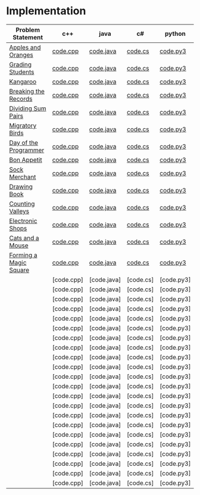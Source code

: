 # Implementation

|Problem Statement| c++ |java| c# |python|
|---|---|---|---|---|
|[Apples and Oranges](https://github.com/Lintik/hackerrank/blob/master/CORE%20CS/Algorithms/Implementation/Apple%20and%20Orange/apple-and-orange-English.pdf)|[code.cpp](https://github.com/Lintik/hackerrank/blob/master/CORE%20CS/Algorithms/Implementation/Apple%20and%20Orange/code.cpp)|[code.java](https://github.com/Lintik/hackerrank/blob/master/CORE%20CS/Algorithms/Implementation/Apple%20and%20Orange/code.java)|[code.cs](https://github.com/Lintik/hackerrank/blob/master/CORE%20CS/Algorithms/Implementation/Apple%20and%20Orange/code.cs)|[code.py3](https://github.com/Lintik/hackerrank/blob/master/CORE%20CS/Algorithms/Implementation/Apple%20and%20Orange/code.py3)|
|[Grading Students](https://github.com/Lintik/hackerrank/tree/master/CORE%20CS/Algorithms/Implementation/Grading%20Students/grading-English.pdf)|[code.cpp](https://github.com/Lintik/hackerrank/tree/master/CORE%20CS/Algorithms/Implementation/Grading%20Students/code.cpp)|[code.java](https://github.com/Lintik/hackerrank/tree/master/CORE%20CS/Algorithms/Implementation/Grading%20Students/code.java)|[code.cs](https://github.com/Lintik/hackerrank/tree/master/CORE%20CS/Algorithms/Implementation/Grading%20Students/code.cs)|[code.py3](https://github.com/Lintik/hackerrank/tree/master/CORE%20CS/Algorithms/Implementation/Grading%20Students/code.py3)|
|[Kangaroo](https://github.com/Lintik/hackerrank/tree/master/CORE%20CS/Algorithms/Implementation/Kangaroo/kangaroo-English.pdf)|[code.cpp](https://github.com/Lintik/hackerrank/tree/master/CORE%20CS/Algorithms/Implementation/Kangaroo/code1.cpp)|[code.java](https://github.com/Lintik/hackerrank/tree/master/CORE%20CS/Algorithms/Implementation/Kangaroo/code1.java)|[code.cs](https://github.com/Lintik/hackerrank/tree/master/CORE%20CS/Algorithms/Implementation/Kangaroo/code1.cs)|[code.py3](https://github.com/Lintik/hackerrank/tree/master/CORE%20CS/Algorithms/Implementation/Kangaroo/code1.py3)|
|[Breaking the Records](https://github.com/Lintik/hackerrank/blob/master/CORE%20CS/Algorithms/Implementation/Breaking%20the%20Records/breaking-best-and-worst-records-English.pdf)|[code.cpp](https://github.com/Lintik/hackerrank/blob/master/CORE%20CS/Algorithms/Implementation/Breaking%20the%20Records/code.cpp)|[code.java](https://github.com/Lintik/hackerrank/blob/master/CORE%20CS/Algorithms/Implementation/Breaking%20the%20Records/code.java)|[code.cs](https://github.com/Lintik/hackerrank/blob/master/CORE%20CS/Algorithms/Implementation/Breaking%20the%20Records/code.cs)|[code.py3](https://github.com/Lintik/hackerrank/blob/master/CORE%20CS/Algorithms/Implementation/Breaking%20the%20Records/code.py3)|
|[Dividing Sum Pairs](https://github.com/Lintik/hackerrank/blob/master/CORE%20CS/Algorithms/Implementation/Disivible%20Sum%20Pairs/divisible-sum-pairs-English.pdf)|[code.cpp](https://github.com/Lintik/hackerrank/tree/master/CORE%20CS/Algorithms/Implementation/Disivible%20Sum%20Pairs/code.cpp)|[code.java](https://github.com/Lintik/hackerrank/tree/master/CORE%20CS/Algorithms/Implementation/Disivible%20Sum%20Pairs/code.java)|[code.cs](https://github.com/Lintik/hackerrank/tree/master/CORE%20CS/Algorithms/Implementation/Disivible%20Sum%20Pairs/code.cs)|[code.py3](https://github.com/Lintik/hackerrank/tree/master/CORE%20CS/Algorithms/Implementation/Disivible%20Sum%20Pairs/code.py3)|
|[Migratory Birds](https://github.com/Lintik/hackerrank/blob/master/CORE%20CS/Algorithms/Implementation/Migratory%20Birds/migratory-birds-English.pdf)|[code.cpp](https://github.com/Lintik/hackerrank/blob/master/CORE%20CS/Algorithms/Implementation/Migratory%20Birds//code.cpp)|[code.java](https://github.com/Lintik/hackerrank/blob/master/CORE%20CS/Algorithms/Implementation/Migratory%20Birds//code.java)|[code.cs](https://github.com/Lintik/hackerrank/blob/master/CORE%20CS/Algorithms/Implementation/Migratory%20Birds//code.cs)|[code.py3](https://github.com/Lintik/hackerrank/blob/master/CORE%20CS/Algorithms/Implementation/Migratory%20Birds//code.py3)|
|[Day of the Programmer](https://github.com/Lintik/hackerrank/blob/master/CORE%20CS/Algorithms/Implementation/Day%20of%20the%20Programmer/day-of-the-programmer-English.pdf)|[code.cpp](https://github.com/Lintik/hackerrank/blob/master/CORE%20CS/Algorithms/Implementation/Day%20of%20the%20Programmer/code.cpp)|[code.java](https://github.com/Lintik/hackerrank/blob/master/CORE%20CS/Algorithms/Implementation/Day%20of%20the%20Programmer/code.java)|[code.cs](https://github.com/Lintik/hackerrank/blob/master/CORE%20CS/Algorithms/Implementation/Day%20of%20the%20Programmer/code.cs)|[code.py3](https://github.com/Lintik/hackerrank/blob/master/CORE%20CS/Algorithms/Implementation/Day%20of%20the%20Programmer/code.py3)|
|[Bon Appetit](https://github.com/Lintik/hackerrank/blob/master/CORE%20CS/Algorithms/Implementation/Bon%20Appetit/bon-appetit-English.pdf)|[code.cpp](https://github.com/Lintik/hackerrank/blob/master/CORE%20CS/Algorithms/Implementation/Bon%20Appetit/code.cpp)|[code.java](https://github.com/Lintik/hackerrank/blob/master/CORE%20CS/Algorithms/Implementation/Bon%20Appetit/code.java)|[code.cs](https://github.com/Lintik/hackerrank/blob/master/CORE%20CS/Algorithms/Implementation/Bon%20Appetit/code.cs)|[code.py3](https://github.com/Lintik/hackerrank/blob/master/CORE%20CS/Algorithms/Implementation/Bon%20Appetit/code.py3)|
|[Sock Merchant](https://github.com/Lintik/hackerrank/blob/master/CORE%20CS/Algorithms/Implementation/Sock%20Merchant/sock-merchant-English.pdf)|[code.cpp](https://github.com/Lintik/hackerrank/blob/master/CORE%20CS/Algorithms/Implementation/Sock%20Merchant/code.cpp)|[code.java](https://github.com/Lintik/hackerrank/blob/master/CORE%20CS/Algorithms/Implementation/Sock%20Merchant/code.java)|[code.cs](https://github.com/Lintik/hackerrank/blob/master/CORE%20CS/Algorithms/Implementation/Sock%20Merchant/code.cs)|[code.py3](https://github.com/Lintik/hackerrank/blob/master/CORE%20CS/Algorithms/Implementation/Sock%20Merchant/code.py3)|
|[Drawing Book](https://github.com/Lintik/hackerrank/blob/master/CORE%20CS/Algorithms/Implementation/Drawing%20Book/drawing-book-English.pdf)|[code.cpp](https://github.com/Lintik/hackerrank/blob/master/CORE%20CS/Algorithms/Implementation/Drawing%20Book/code.cpp)|[code.java](https://github.com/Lintik/hackerrank/blob/master/CORE%20CS/Algorithms/Implementation/Drawing%20Book/code.java)|[code.cs](https://github.com/Lintik/hackerrank/blob/master/CORE%20CS/Algorithms/Implementation/Drawing%20Book/code.cs)|[code.py3](https://github.com/Lintik/hackerrank/blob/master/CORE%20CS/Algorithms/Implementation/Drawing%20Book/code.py3)|
|[Counting Valleys](https://github.com/Lintik/hackerrank/blob/master/CORE%20CS/Algorithms/Implementation/Counting%20Valleys/counting-valleys-English.pdf)|[code.cpp](https://github.com/Lintik/hackerrank/blob/master/CORE%20CS/Algorithms/Implementation/Counting%20Valleys/code.cpp)|[code.java](https://github.com/Lintik/hackerrank/blob/master/CORE%20CS/Algorithms/Implementation/Counting%20Valleys/code.java)|[code.cs](https://github.com/Lintik/hackerrank/blob/master/CORE%20CS/Algorithms/Implementation/Counting%20Valleys/code.cs)|[code.py3](https://github.com/Lintik/hackerrank/blob/master/CORE%20CS/Algorithms/Implementation/Counting%20Valleys/code.py3)|
|[Electronic Shops](https://github.com/Lintik/hackerrank/blob/master/CORE%20CS/Algorithms/Implementation/Electronics%20Shop/electronics-shop-English.pdf)|[code.cpp](https://github.com/Lintik/hackerrank/blob/master/CORE%20CS/Algorithms/Implementation/Electronics%20Shop/code.cpp)|[code.java](https://github.com/Lintik/hackerrank/blob/master/CORE%20CS/Algorithms/Implementation/Electronics%20Shop/code.java)|[code.cs](https://github.com/Lintik/hackerrank/blob/master/CORE%20CS/Algorithms/Implementation/Electronics%20Shop/code.cs)|[code.py3](https://github.com/Lintik/hackerrank/blob/master/CORE%20CS/Algorithms/Implementation/Electronics%20Shop/code.py3)|
|[Cats and a Mouse](https://github.com/Lintik/hackerrank/blob/master/CORE%20CS/Algorithms/Implementation/Cats%20and%20a%20Mouse/cats-and-a-mouse-English.pdf)|[code.cpp](https://github.com/Lintik/hackerrank/blob/master/CORE%20CS/Algorithms/Implementation/Cats%20and%20a%20Mouse/code.cpp)|[code.java](https://github.com/Lintik/hackerrank/blob/master/CORE%20CS/Algorithms/Implementation/Cats%20and%20a%20Mouse/code.java)|[code.cs](https://github.com/Lintik/hackerrank/blob/master/CORE%20CS/Algorithms/Implementation/Cats%20and%20a%20Mouse/code.cs)|[code.py3](https://github.com/Lintik/hackerrank/blob/master/CORE%20CS/Algorithms/Implementation/Cats%20and%20a%20Mouse/code.py3)|
|[Forming a Magic Square](https://github.com/Lintik/hackerrank/blob/master/CORE%20CS/Algorithms/Implementation/Forming%20a%20Magic%20Square/magic-square-forming-English.pdf)|[code.cpp](https://github.com/Lintik/hackerrank/blob/master/CORE%20CS/Algorithms/Implementation/Forming%20a%20Magic%20Square/code.cpp)|[code.java](https://github.com/Lintik/hackerrank/blob/master/CORE%20CS/Algorithms/Implementation/Forming%20a%20Magic%20Square/code.java)|[code.cs](https://github.com/Lintik/hackerrank/blob/master/CORE%20CS/Algorithms/Implementation/Forming%20a%20Magic%20Square/code.cs)|[code.py3](https://github.com/Lintik/hackerrank/blob/master/CORE%20CS/Algorithms/Implementation/Forming%20a%20Magic%20Square/code.py3)|
||[code.cpp]|[code.java]|[code.cs]|[code.py3]|
||[code.cpp]|[code.java]|[code.cs]|[code.py3]|
||[code.cpp]|[code.java]|[code.cs]|[code.py3]|
||[code.cpp]|[code.java]|[code.cs]|[code.py3]|
||[code.cpp]|[code.java]|[code.cs]|[code.py3]|
||[code.cpp]|[code.java]|[code.cs]|[code.py3]|
||[code.cpp]|[code.java]|[code.cs]|[code.py3]|
||[code.cpp]|[code.java]|[code.cs]|[code.py3]|
||[code.cpp]|[code.java]|[code.cs]|[code.py3]|
||[code.cpp]|[code.java]|[code.cs]|[code.py3]|
||[code.cpp]|[code.java]|[code.cs]|[code.py3]|
||[code.cpp]|[code.java]|[code.cs]|[code.py3]|
||[code.cpp]|[code.java]|[code.cs]|[code.py3]|
||[code.cpp]|[code.java]|[code.cs]|[code.py3]|
||[code.cpp]|[code.java]|[code.cs]|[code.py3]|
||[code.cpp]|[code.java]|[code.cs]|[code.py3]|
||[code.cpp]|[code.java]|[code.cs]|[code.py3]|
||[code.cpp]|[code.java]|[code.cs]|[code.py3]|
||[code.cpp]|[code.java]|[code.cs]|[code.py3]|
||[code.cpp]|[code.java]|[code.cs]|[code.py3]|
||[code.cpp]|[code.java]|[code.cs]|[code.py3]|
||[code.cpp]|[code.java]|[code.cs]|[code.py3]|
